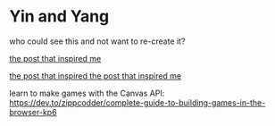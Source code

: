 # Yin and Yang

who could see this and not want to re-create it?

[the post that inspired me](https://twitter.com/vnglst/status/1751278052154179770?t=aEY-nyBzjO4Sp0JI5tA7bA)

[the post that inspired the post that inspired me](https://twitter.com/nicolasdnl/status/1749715070928433161)

learn to make games with the Canvas API:
https://dev.to/zippcodder/complete-guide-to-building-games-in-the-browser-kp6
